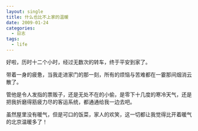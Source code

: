 ```yaml
---
layout: single
title: 什么也比不上家的温暖
date: 2009-01-24
categories:
  - 日志
tags:
  - life
---
```


好啦，历时十二个小时，经过无数次的转车，终于平安到家了。

带着一身的疲惫，当我走进家门的那一刻，所有的烦恼与苦难都在一霎那间烟消云散了。

管他是令人发指的票贩子，还是无处不在的小偷，是零下十几度的寒冷天气，还是把我折磨得筋疲力尽的客运系统，都通通给我一边去吧。

虽然屋里没有暖气，但是可口的饭菜，家人的欢笑，这一切都让我觉得比开着暖气的北京温暖多了！

